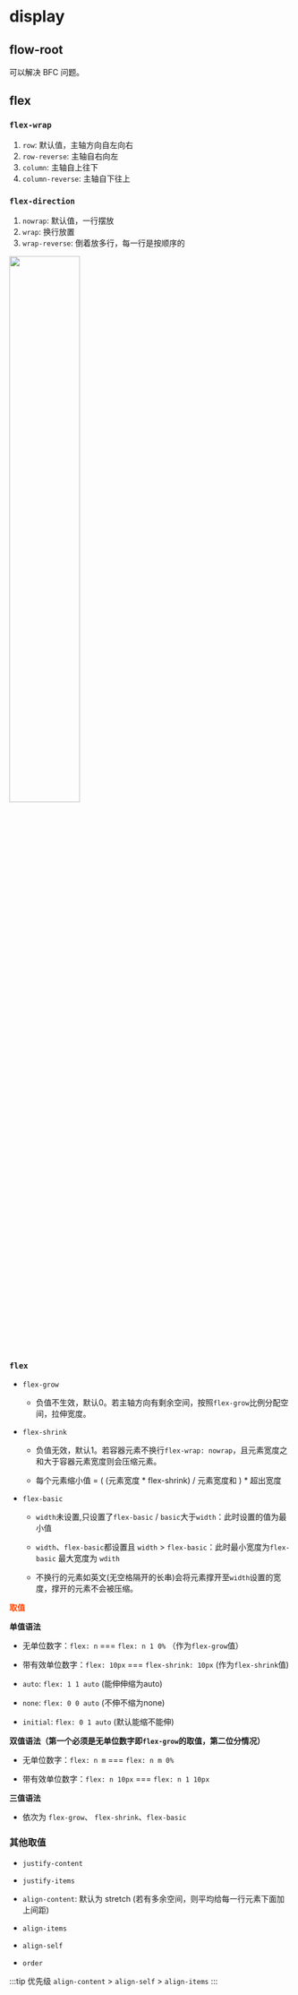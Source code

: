 # display

## flow-root

可以解决 BFC 问题。

## flex

### `flex-wrap`

1. `row`: 默认值，主轴方向自左向右
2. `row-reverse`: 主轴自右向左
3. `column`: 主轴自上往下
4. `column-reverse`: 主轴自下往上

### `flex-direction`

1. `nowrap`: 默认值，一行摆放
2. `wrap`: 换行放置
3. `wrap-reverse`: 倒着放多行，每一行是按顺序的
<img style="width: 50%; display: block; margin-top: 10px;" src="/前端/CSS/Flex-wrap-reverse.jpeg">

### `flex`

- `flex-grow`

  - 负值不生效，默认0。若主轴方向有剩余空间，按照`flex-grow`比例分配空间，拉伸宽度。

- `flex-shrink`

  - 负值无效，默认1。若容器元素不换行`flex-wrap: nowrap`，且元素宽度之和大于容器元素宽度则会压缩元素。

  - 每个元素缩小值 = ( (元素宽度 * flex-shrink) / 元素宽度和 ) * 超出宽度

- `flex-basic`

    - `width`未设置,只设置了`flex-basic` / `basic`大于`width`：此时设置的值为最小值

    - `width`、`flex-basic`都设置且 `width` > `flex-basic`：此时最小宽度为`flex-basic` 最大宽度为 `wdith`

    - 不换行的元素如英文(无空格隔开的长串)会将元素撑开至`width`设置的宽度，撑开的元素不会被压缩。

**<font color="#f40">取值</font>**

**单值语法**

  - 无单位数字：`flex: n` === `flex: n 1 0%` （作为`flex-grow`值）

  - 带有效单位数字：`flex: 10px` === `flex-shrink: 10px` (作为`flex-shrink`值)

  - `auto`: `flex: 1 1 auto` (能伸伸缩为auto)

  - `none`: `flex: 0 0 auto` (不伸不缩为none)

  - `initial`: `flex: 0 1 auto` (默认能缩不能伸)

**双值语法（第一个必须是无单位数字即`flex-grow`的取值，第二位分情况）**

  - 无单位数字：`flex: n m` === `flex: n m 0%`

  - 带有效单位数字：`flex: n 10px` === `flex: n 1 10px`

**三值语法**
  
  - 依次为 `flex-grow`、 `flex-shrink`、`flex-basic`

### 其他取值

- `justify-content`

- `justify-items`

- `align-content`: 默认为 stretch (若有多余空间，则平均给每一行元素下面加上间距)

- `align-items`

- `align-self`

- `order`

:::tip 优先级
`align-content` > `align-self` > `align-items`
:::


